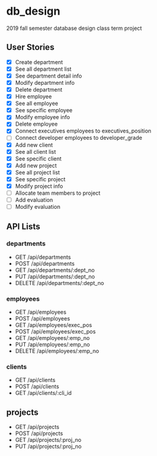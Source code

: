 # db_design

2019 fall semester database design class term project

## User Stories

- [x] Create department
- [x] See all department list
- [x] See department detail info
- [x] Modify department info
- [x] Delete department
- [x] Hire employee
- [x] See all employee
- [x] See specific employee
- [x] Modify employee info
- [x] Delete employee
- [x] Connect executives employees to executives_position
- [ ] Connect developer employees to developer_grade
- [x] Add new client
- [x] See all client list
- [x] See specific client
- [x] Add new project
- [x] See all project list
- [x] See specific project
- [x] Modify project info
- [ ] Allocate team members to project
- [ ] Add evaluation
- [ ] Modify evaluation

## API Lists

### departments

- GET /api/departments
- POST /api/departments
- GET /api/departments/:dept_no
- PUT /api/departments/:dept_no
- DELETE /api/departments/:dept_no

### employees

- GET /api/employees
- POST /api/employees
- GET /api/employees/exec_pos
- POST /api/employees/exec_pos
- GET /api/employees/:emp_no
- PUT /api/employees/:emp_no
- DELETE /api/employees/:emp_no

### clients

- GET /api/clients
- POST /api/clients
- GET /api/clients/:cli_id

## projects

- GET /api/projects
- POST /api/projects
- GET /api/projects/:proj_no
- PUT /api/projects/:proj_no
